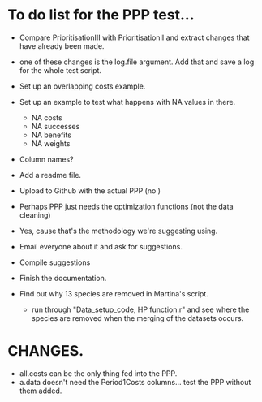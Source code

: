 # To do list for the PPP test... 
- Compare PrioritisationIII with PrioritisationII and extract changes that have already been made.  
- one of these changes is the log.file argument.  Add that and save a log for the whole test script.  
- Set up an overlapping costs example.  
- Set up an example to test what happens with NA values in there.  
  - NA costs
  - NA successes
  - NA benefits
  - NA weights
- Column names?  

- Add a readme file.  
- Upload to Github with the actual PPP (no )
- Perhaps PPP just needs the optimization functions (not the data cleaning)
- Yes, cause that's the methodology we're suggesting using.  
- Email everyone about it and ask for suggestions.  
- Compile suggestions
- Finish the documentation.  

- Find out why 13 species are removed in Martina's script.  
  - run through "Data_setup_code, HP function.r" and see where the species are removed when the merging of the datasets occurs.  


# CHANGES.  
- all.costs can be the only thing fed into the PPP.  
- a.data doesn't need the Period1Costs columns... test the PPP without them added.  


